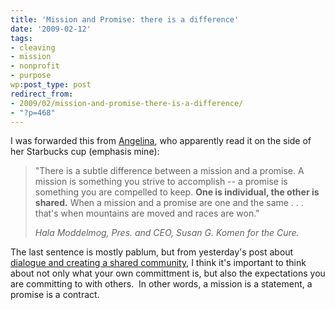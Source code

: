 ```yaml
---
title: 'Mission and Promise: there is a difference'
date: '2009-02-12'
tags:
- cleaving
- mission
- nonprofit
- purpose
wp:post_type: post
redirect_from:
- 2009/02/mission-and-promise-there-is-a-difference/
- "?p=468"
---
```


I was forwarded this from [Angelina](http://alinapazwrites.blogspot.com/), who apparently read it on the side of her Starbucks cup (emphasis mine):

> "There is a subtle difference between a mission and a promise. A mission is something you strive to accomplish -- a promise is something you are compelled to keep. **One is individual, the other is shared.** When a mission and a promise are one and the same . . . that's when mountains are moved and races are won."
>
> _Hala Moddelmog,
Pres. and CEO,
Susan G. Komen for the Cure._

The last sentence is mostly pablum, but from yesterday's post about [dialogue and creating a shared community](http://www.island94.org/2009/02/online-fundraising-please-do-it-right/), I think it's important to think about not only what your own committment is, but also the expectations you are committing to with others.  In other words, a mission is a statement, a promise is a contract.
